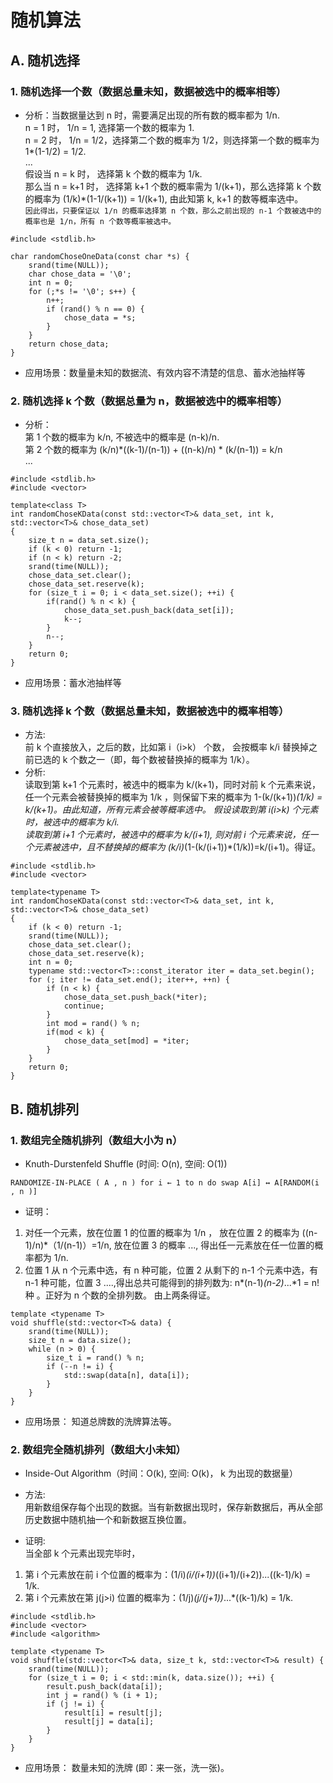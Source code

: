 # 随机算法

## A. 随机选择

### 1. 随机选择一个数（数据总量未知，数据被选中的概率相等）
* 分析：当数据量达到 n 时，需要满足出现的所有数的概率都为 1/n.  
n = 1 时， 1/n = 1, 选择第一个数的概率为 1.  
n = 2 时， 1/n = 1/2，选择第二个数的概率为 1/2，则选择第一个数的概率为 1*(1-1/2) = 1/2.  
...  
假设当 n = k 时， 选择第 k 个数的概率为 1/k.  
那么当 n = k+1 时， 选择第 k+1 个数的概率需为 1/(k+1)，那么选择第 k 个数的概率为 (1/k)*(1-1/(k+1)) = 1/(k+1), 由此知第 k,  k+1 的数等概率选中。  
`因此得出，只要保证以 1/n 的概率选择第 n 个数，那么之前出现的 n-1 个数被选中的概率也是 1/n，所有 n 个数等概率被选中。`

```
#include <stdlib.h>

char randomChoseOneData(const char *s) {
    srand(time(NULL));
    char chose_data = '\0';
    int n = 0;
    for (;*s != '\0'; s++) {
        n++;
        if (rand() % n == 0) {
            chose_data = *s;
        }
    }
    return chose_data;
}
```
* 应用场景：数量量未知的数据流、有效内容不清楚的信息、蓄水池抽样等

### 2. 随机选择 k 个数（数据总量为 n，数据被选中的概率相等）
* 分析：<br/>
第 1 个数的概率为 k/n, 不被选中的概率是 (n-k)/n.  
第 2 个数的概率为 (k/n)*((k-1)/(n-1)) + ((n-k)/n) * (k/(n-1)) = k/n  
...
```
#include <stdlib.h>
#include <vector>

template<class T>
int randomChoseKData(const std::vector<T>& data_set, int k, std::vector<T>& chose_data_set)
{
    size_t n = data_set.size();
    if (k < 0) return -1;
    if (n < k) return -2;
    srand(time(NULL));
    chose_data_set.clear();
    chose_data_set.reserve(k);
    for (size_t i = 0; i < data_set.size(); ++i) {
        if(rand() % n < k) {
            chose_data_set.push_back(data_set[i]);
            k--;
        }
        n--;
    }
    return 0;
}
```
* 应用场景：蓄水池抽样等


### 3. 随机选择 k 个数（数据总量未知，数据被选中的概率相等）
* 方法:<br/>
前 k 个直接放入，之后的数，比如第 i（i>k） 个数， 会按概率 k/i 替换掉之前已选的 k 个数之一（即，每个数被替换掉的概率为 1/k）。
* 分析:<br/>
读取到第 k+1 个元素时，被选中的概率为 k/(k+1)，同时对前 k 个元素来说，任一个元素会被替换掉的概率为 1/k ，则保留下来的概率为 1-(k/(k+1))*(1/k) = k/(k+1)。由此知道，所有元素会被等概率选中。
假设读取到第 i(i>k) 个元素时，被选中的概率为 k/i.  
读取到第 i+1 个元素时，被选中的概率为 k/(i+1), 则对前 i 个元素来说，任一个元素被选中，且不替换掉的概率为 (k/i)*(1-(k/(i+1))*(1/k))=k/(i+1)。得证。
```
#include <stdlib.h>
#include <vector>

template<typename T>
int randomChoseKData(const std::vector<T>& data_set, int k, std::vector<T>& chose_data_set)
{
    if (k < 0) return -1;
    srand(time(NULL));
    chose_data_set.clear();
    chose_data_set.reserve(k);
    int n = 0;
    typename std::vector<T>::const_iterator iter = data_set.begin();
    for (; iter != data_set.end(); iter++, ++n) {
        if (n < k) {
            chose_data_set.push_back(*iter);
            continue;
        }
        int mod = rand() % n;
        if(mod < k) {
            chose_data_set[mod] = *iter; 
        }
    }
    return 0;
}
```


## B. 随机排列

### 1. 数组完全随机排列（数组大小为 n）

* Knuth-Durstenfeld Shuffle (时间: O(n), 空间: O(1))

```
RANDOMIZE-IN-PLACE ( A , n ) for i ← 1 to n do swap A[i] ↔ A[RANDOM(i , n )]
```
* 证明：<br/>
1. 对任一个元素，放在位置 1 的位置的概率为 1/n ， 放在位置 2 的概率为 ((n-1)/n)*（1/(n-1)）=1/n, 放在位置 3 的概率 ..., 得出任一元素放在任一位置的概率都为 1/n.
2. 位置 1 从 n 个元素中选，有 n 种可能，位置 2 从剩下的 n-1 个元素中选，有 n-1 种可能，位置 3 ....,得出总共可能得到的排列数为: n*(n-1)*(n-2)*...*1 = n! 种 。正好为 n 个数的全排列数。
由上两条得证。

```
template <typename T>
void shuffle(std::vector<T>& data) {
    srand(time(NULL));
    size_t n = data.size();
    while (n > 0) {
        size_t i = rand() % n;
        if (--n != i) {
            std::swap(data[n], data[i]);
        }
    }
}
```

* 应用场景： 知道总牌数的洗牌算法等。

### 2. 数组完全随机排列（数组大小未知）

* Inside-Out Algorithm（时间：O(k), 空间: O(k)， k 为出现的数据量）

* 方法:<br/>
用新数组保存每个出现的数据。当有新数据出现时，保存新数据后，再从全部历史数据中随机抽一个和新数据互换位置。

* 证明:<br/>
当全部 k 个元素出现完毕时，
1. 第 i 个元素放在前 i 个位置的概率为：(1/i)*(i/(i+1))*((i+1)/(i+2))*...*((k-1)/k) = 1/k.  
2. 第 i 个元素放在第 j(j>i) 位置的概率为：(1/j)*(j/(j+1))*...*((k-1)/k) = 1/k.  

```
#include <stdlib.h>
#include <vector>
#include <algorithm>

template <typename T>
void shuffle(std::vector<T>& data, size_t k, std::vector<T>& result) {
    srand(time(NULL));
    for (size_t i = 0; i < std::min(k, data.size()); ++i) {
        result.push_back(data[i]);
        int j = rand() % (i + 1);
        if (j != i) {
            result[i] = result[j];
            result[j] = data[i];
        }
    }
} 
```

* 应用场景： 数量未知的洗牌 (即：来一张，洗一张)。



